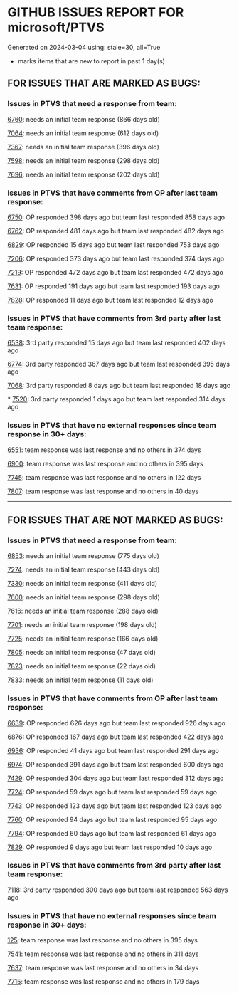 
# GITHUB ISSUES REPORT FOR microsoft/PTVS


Generated on 2024-03-04 using: stale=30, all=True


* marks items that are new to report in past 1 day(s)


## FOR ISSUES THAT ARE MARKED AS BUGS:


### Issues in PTVS that need a response from team:


  [6760](https://github.com/microsoft/PTVS/issues/6760 "Evaluates all the expressions in interactive windows ignore the Completion Mode setting."): needs an initial team response (866 days old)

  [7064](https://github.com/microsoft/PTVS/issues/7064 "Some intellisense don't work well in interactive window after writing some REPL commands"): needs an initial team response (612 days old)

  [7367](https://github.com/microsoft/PTVS/issues/7367 "No output result after clicking 'Execute Project in Python Interactive'"): needs an initial team response (396 days old)

  [7598](https://github.com/microsoft/PTVS/issues/7598 "Auto commenting lines using LF or CRLF "): needs an initial team response (298 days old)

  [7696](https://github.com/microsoft/PTVS/issues/7696 "Go To All can't find the method where is defined in another project"): needs an initial team response (202 days old)

### Issues in PTVS that have comments from OP after last team response:


  [6750](https://github.com/microsoft/PTVS/issues/6750 "An error pops up when run &quot;Django Check, Django Migrate, Django Create Superuser...&quot;. "): OP responded 398 days ago but team last responded 858 days ago

  [6762](https://github.com/microsoft/PTVS/issues/6762 "Unchecked &quot;Parameter information&quot; still has signature help."): OP responded 481 days ago but team last responded 482 days ago

  [6829](https://github.com/microsoft/PTVS/issues/6829 "IntelliSense which is modified manually does not work after restart the VS."): OP responded 15 days ago but team last responded 753 days ago

  [7206](https://github.com/microsoft/PTVS/issues/7206 "The active environment doesn't change with the Cookiecutter Explorer is open"): OP responded 373 days ago but team last responded 374 days ago

  [7219](https://github.com/microsoft/PTVS/issues/7219 "No output with using ipython interactive window"): OP responded 472 days ago but team last responded 472 days ago

  [7631](https://github.com/microsoft/PTVS/issues/7631 "An unexpected error occured when first creating the conda env."): OP responded 191 days ago but team last responded 193 days ago

  [7828](https://github.com/microsoft/PTVS/issues/7828 "IntelliSense for Search Paths doesn't work when import folder outside the workspace."): OP responded 11 days ago but team last responded 12 days ago

### Issues in PTVS that have comments from 3rd party after last team response:


  [6538](https://github.com/microsoft/PTVS/issues/6538 "No static analysis suggestions in Interactive window."): 3rd party responded 15 days ago but team last responded 402 days ago

  [6774](https://github.com/microsoft/PTVS/issues/6774 "The Python installed from Microsoft Store couldn't view installed packages when first use the environment."): 3rd party responded 367 days ago but team last responded 395 days ago

  [7068](https://github.com/microsoft/PTVS/issues/7068 "reportMissingImports : Even if the module is successfully installed, a warning will still be displayed in the Error List window"): 3rd party responded 8 days ago but team last responded 18 days ago

\* [7520](https://github.com/microsoft/PTVS/issues/7520 " Visual Studio 2022 keeps breaking on exception which seems to be handled in Python internally"): 3rd party responded 1 days ago but team last responded 314 days ago

### Issues in PTVS that have no external responses since team response in 30+ days:


  [6551](https://github.com/microsoft/PTVS/issues/6551 "Navigation bar is not working"): team response was last response and no others in 374 days

  [6900](https://github.com/microsoft/PTVS/issues/6900 "Python 3.10 fails to hit breakpoints when &quot;Native Code Debugging&quot; is enabled."): team response was last response and no others in 395 days

  [7745](https://github.com/microsoft/PTVS/issues/7745 "There is no info bar appear to suggest install pytest when Test Explorer is open "): team response was last response and no others in 122 days

  [7807](https://github.com/microsoft/PTVS/issues/7807 "It showed empty class name when type @."): team response was last response and no others in 40 days

---

## FOR ISSUES THAT ARE NOT MARKED AS BUGS:


### Issues in PTVS that need a response from team:


  [6853](https://github.com/microsoft/PTVS/issues/6853 "Unable to install suggested module when using IPython interactive mode."): needs an initial team response (775 days old)

  [7274](https://github.com/microsoft/PTVS/issues/7274 "Changing error messages - differences in reported errors between VS and pyright cli"): needs an initial team response (443 days old)

  [7330](https://github.com/microsoft/PTVS/issues/7330 "Unable to create DLL for C++ "): needs an initial team response (411 days old)

  [7600](https://github.com/microsoft/PTVS/issues/7600 "Modal pop-up persists when a breakpoint cannot resolve conditional expression "): needs an initial team response (298 days old)

  [7616](https://github.com/microsoft/PTVS/issues/7616 "Lots of debug symbols are being loaded at every application start"): needs an initial team response (288 days old)

  [7701](https://github.com/microsoft/PTVS/issues/7701 "No IntelliSense when import a new created django app."): needs an initial team response (198 days old)

  [7725](https://github.com/microsoft/PTVS/issues/7725 "The VS crashed after choose the progress when remote debug."): needs an initial team response (166 days old)

  [7805](https://github.com/microsoft/PTVS/issues/7805 "Refactor rename incorrect when the referenced method is defined in another project."): needs an initial team response (47 days old)

  [7823](https://github.com/microsoft/PTVS/issues/7823 "Unexpected error occured. About Conda env."): needs an initial team response (22 days old)

  [7833](https://github.com/microsoft/PTVS/issues/7833 "Exception thrown in blank bottle web project."): needs an initial team response (11 days old)

### Issues in PTVS that have comments from OP after last team response:


  [6639](https://github.com/microsoft/PTVS/issues/6639 " IntelliSense does not work when changed SearchPath in PythonSettings.json file in open folder."): OP responded 626 days ago but team last responded 926 days ago

  [6876](https://github.com/microsoft/PTVS/issues/6876 "Extract method only works on one line and rename doesn't work at all"): OP responded 167 days ago but team last responded 422 days ago

  [6936](https://github.com/microsoft/PTVS/issues/6936 "Skip tests after clicking “Analyze Code Coverage”."): OP responded 41 days ago but team last responded 291 days ago

  [6974](https://github.com/microsoft/PTVS/issues/6974 "No IntelliSense when import folder under the workspace."): OP responded 391 days ago but team last responded 600 days ago

  [7429](https://github.com/microsoft/PTVS/issues/7429 "Start without Debug and Start with Debug button not available in right click menu"): OP responded 304 days ago but team last responded 312 days ago

  [7724](https://github.com/microsoft/PTVS/issues/7724 "An error pops up after clicking 'Find' when attach to python remote."): OP responded 59 days ago but team last responded 59 days ago

  [7743](https://github.com/microsoft/PTVS/issues/7743 "environment load sequence broken"): OP responded 123 days ago but team last responded 123 days ago

  [7760](https://github.com/microsoft/PTVS/issues/7760 "Failed to create &quot;tiangolo/full-stack-fastapi-postgresql&quot; template in Cookiecutter. "): OP responded 94 days ago but team last responded 95 days ago

  [7794](https://github.com/microsoft/PTVS/issues/7794 "Unable to debug python code in a C++ application that embeds the python interpreter"): OP responded 60 days ago but team last responded 61 days ago

  [7829](https://github.com/microsoft/PTVS/issues/7829 "&quot;Python was not found; run without arguments to install from the Microsoft Store...&quot; appeared in Python project. "): OP responded 9 days ago but team last responded 10 days ago

### Issues in PTVS that have comments from 3rd party after last team response:


  [7118](https://github.com/microsoft/PTVS/issues/7118 "IPython interactive mode always freezing"): 3rd party responded 300 days ago but team last responded 563 days ago

### Issues in PTVS that have no external responses since team response in 30+ days:


  [125](https://github.com/microsoft/PTVS/issues/125 "Automatically attach to subprocesses when debugging"): team response was last response and no others in 395 days

  [7541](https://github.com/microsoft/PTVS/issues/7541 "The 'environment.yml' file can not be detected to create a conda env when reload project"): team response was last response and no others in 311 days

  [7637](https://github.com/microsoft/PTVS/issues/7637 "IntelliSense hangs indefinitely on various occasions, only process restart helps"): team response was last response and no others in 34 days

  [7715](https://github.com/microsoft/PTVS/issues/7715 "After switching to the &quot;Packages&quot; window a second time, the packages are not displayed."): team response was last response and no others in 179 days
